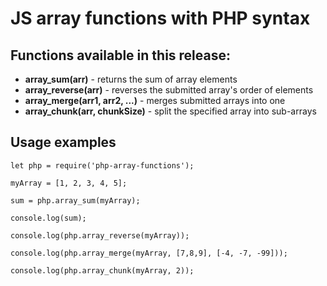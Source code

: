 # JS array functions with PHP syntax

## Functions available in this release:
* **array_sum(arr)** - returns the sum of array elements
* **array_reverse(arr)** - reverses the submitted array's order of elements
* **array_merge(arr1, arr2, ...)** - merges submitted arrays into one
* **array_chunk(arr, chunkSize)** - split the specified array into sub-arrays 

## Usage examples

    let php = require('php-array-functions');

    myArray = [1, 2, 3, 4, 5];

    sum = php.array_sum(myArray);

    console.log(sum);

    console.log(php.array_reverse(myArray));

    console.log(php.array_merge(myArray, [7,8,9], [-4, -7, -99]));

    console.log(php.array_chunk(myArray, 2));